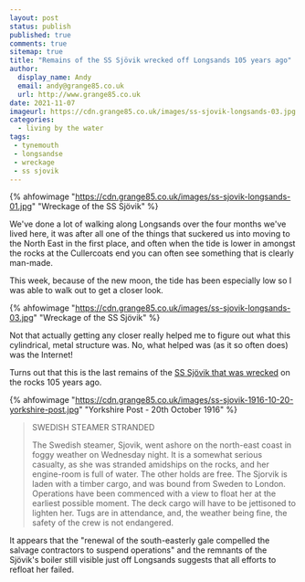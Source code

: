 ```yaml
---
layout: post
status: publish
published: true 
comments: true
sitemap: true
title: "Remains of the SS Sjövik wrecked off Longsands 105 years ago"
author:
  display_name: Andy
  email: andy@grange85.co.uk
  url: http://www.grange85.co.uk
date: 2021-11-07
imageurl: https://cdn.grange85.co.uk/images/ss-sjovik-longsands-03.jpg
categories:
  - living by the water
tags:
 - tynemouth
 - longsandse
 - wreckage
 - ss sjovik
---
```

{% ahfowimage "https://cdn.grange85.co.uk/images/ss-sjovik-longsands-01.jpg" "Wreckage of the SS Sjövik" %}

We've done a lot of walking along Longsands over the four months we've lived here, it was after all one of the things that suckered us into moving to the North East in the first place, and often when the tide is lower in amongst the rocks at the Cullercoats end you can often see something that is clearly man-made.

This week, because of the new moon, the tide has been especially low so I was able to walk out to get a closer look. 

{% ahfowimage "https://cdn.grange85.co.uk/images/ss-sjovik-longsands-03.jpg" "Wreckage of the SS Sjövik" %}

Not that actually getting any closer really helped me to figure out what this cylindrical, metal structure was. No, what helped was (as it so often does) was the Internet!

Turns out that this is the last remains of the [SS Sjövik that was wrecked](https://www.wrecksite.eu/wreck.aspx?203891) on the rocks 105 years ago.

{% ahfowimage "https://cdn.grange85.co.uk/images/ss-sjovik-1916-10-20-yorkshire-post.jpg" "Yorkshire Post - 20th October 1916" %}

> SWEDISH STEAMER STRANDED
>
> The Swedish steamer, Sjovik, went ashore on the north-east coast in foggy weather on Wednesday night. It is a somewhat serious casualty, as she was stranded amidships on the rocks, and her engine-room is full of water. The other holds are free. The Sjorvik is laden with a timber cargo, and was bound from Sweden to London. Operations have been commenced with a view to float her at the earliest possible moment. The deck cargo will have to be jettisoned to lighten her. Tugs are in attendance, and, the weather being fine, the safety of the crew is not endangered.

It appears that the "renewal of the south-easterly gale compelled the salvage contractors to suspend operations" and the remnants of the Sjövik's boiler still visible just off Longsands suggests that all efforts to refloat her failed.

